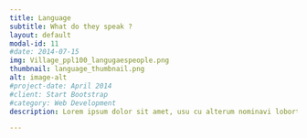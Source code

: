 ```yaml
---
title: Language
subtitle: What do they speak ?
layout: default
modal-id: 11
#date: 2014-07-15
img: Village_ppl100_langugaespeople.png
thumbnail: language_thumbnail.png
alt: image-alt
#project-date: April 2014
#client: Start Bootstrap
#category: Web Development
description: Lorem ipsum dolor sit amet, usu cu alterum nominavi lobortis. At duo novum diceret. Tantas apeirian vix et, usu sanctus postulant inciderint ut, populo diceret necessitatibus in vim. Cu eum dicam feugiat noluisse.

---
```

